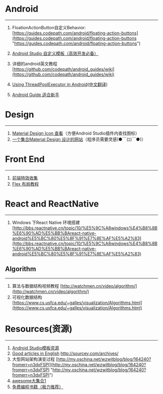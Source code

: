 # Android #
******
1. FloationActionButton自定义Behavior:[https://guides.codepath.com/android/floating-action-buttons](https://guides.codepath.com/android/floating-action-buttons "https://guides.codepath.com/android/floating-action-buttons")

2. [ Android Studio 自定义模板（高效开发必备）](http://robusttechhouse.com/tutorial-how-to-create-custom-android-code-templates/)
3. 详细的android英文教程  [https://github.com/codepath/android_guides/wiki](https://github.com/codepath/android_guides/wiki)
4. [Using ThreadPoolExecutor in Android](https://medium.freecodecamp.com/threadpoolexecutor-in-android-8e9d22330ee3#.hiw1y4s2e)([中文翻译](https://xpleeandroid.github.io/2016/07/29/using-threadpoolexcuter-in-android))
5. [Android Guide 适合新手](https://github.com/codepath/android_guides/wiki)





# Design #
******
1. [Material Design Icon 查看](https://design.google.com/icons/)（方便Android Studio插件内查找图标）
2. [一个集合Material Design 设计的网站](http://www.materialup.com/)（程序员需要灵感(●￣(ｴ)￣●)）

# Front End #
******
1. [前端特效收集](http://codepen.io/)
2.  [Flex 布局教程](http://www.ruanyifeng.com/blog/2015/07/flex-grammar.html)

# React and ReactNative #
******
1. Windows 下React Native 环境搭建 [http://bbs.reactnative.cn/topic/10/%E5%9C%A8windows%E4%B8%8B%E6%90%AD%E5%BB%BAreact-native-android%E5%BC%80%E5%8F%91%E7%8E%AF%E5%A2%83](http://bbs.reactnative.cn/topic/10/%E5%9C%A8windows%E4%B8%8B%E6%90%AD%E5%BB%BAreact-native-android%E5%BC%80%E5%8F%91%E7%8E%AF%E5%A2%83)


## Algorithm ##
******
1. 算法与数据结构视频教程 [http://watchmen.cn/video/algorithm/](http://watchmen.cn/video/algorithm/)
2. 可视化数据结构  [https://www.cs.usfca.edu/~galles/visualization/Algorithms.html](https://www.cs.usfca.edu/~galles/visualization/Algorithms.html)


# Resources(资源) #
******
1. [Android Studio模板资源 ](https://github.com/gabrielemariotti/AndroidStudioTemplate)
2.  [Good articles in English](http://sourcey.com/archives/)  http://sourcey.com/archives/
3.  大型网站架构演变过程 [http://my.oschina.net/wzwitblog/blog/164240?fromerr=n3dxFSPI](http://my.oschina.net/wzwitblog/blog/164240?fromerr=n3dxFSPI "http://my.oschina.net/wzwitblog/blog/164240?fromerr=n3dxFSPI")
4.  [awesome大集合1](https://github.com/sindresorhus/awesome)
5.  [免费编程书籍（极力推荐）](https://github.com/vhf/free-programming-books)